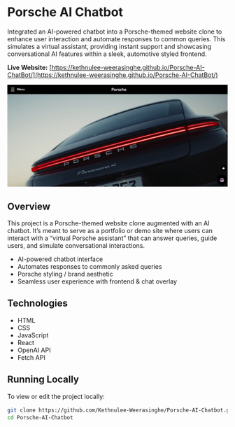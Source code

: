 # Porsche AI Chatbot

Integrated an AI-powered chatbot into a Porsche-themed website clone to enhance user interaction and automate responses to common queries. This simulates a virtual assistant, providing instant support and showcasing conversational AI features within a sleek, automotive styled frontend.

**Live Website:** [https://kethnulee-weerasinghe.github.io/Porsche-AI-ChatBot/](https://kethnulee-weerasinghe.github.io/Porsche-AI-ChatBot/)

![Website Preview](./preview.png)

## Overview

This project is a Porsche-themed website clone augmented with an AI chatbot. It’s meant to serve as a portfolio or demo site where users can interact with a “virtual Porsche assistant” that can answer queries, guide users, and simulate conversational interactions.

- AI-powered chatbot interface  
- Automates responses to commonly asked queries  
- Porsche styling / brand aesthetic  
- Seamless user experience with frontend & chat overlay 

## Technologies

- HTML
- CSS
- JavaScript
- React
- OpenAI API
- Fetch API

## Running Locally

To view or edit the project locally:

```bash
git clone https://github.com/Kethnulee-Weerasinghe/Porsche-AI-Chatbot.git
cd Porsche-AI-Chatbot
